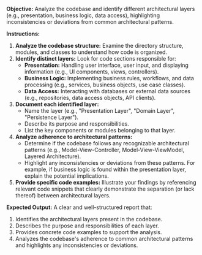 **Objective:** Analyze the codebase and identify different architectural layers (e.g., presentation, business logic, data access), highlighting inconsistencies or deviations from common architectural patterns.

**Instructions:**

1. **Analyze the codebase structure:** Examine the directory structure, modules, and classes to understand how code is organized.
2. **Identify distinct layers:** Look for code sections responsible for:
    * **Presentation:** Handling user interface, user input, and displaying information (e.g., UI components, views, controllers).
    * **Business Logic:** Implementing business rules, workflows, and data processing (e.g., services, business objects, use case classes).
    * **Data Access:** Interacting with databases or external data sources (e.g., repositories, data access objects, API clients).
3. **Document each identified layer:**
    * Name the layer (e.g., "Presentation Layer", "Domain Layer", "Persistence Layer").
    * Describe its purpose and responsibilities.
    * List the key components or modules belonging to that layer.
4. **Analyze adherence to architectural patterns:**
    * Determine if the codebase follows any recognizable architectural patterns (e.g., Model-View-Controller, Model-View-ViewModel, Layered Architecture).
    * Highlight any inconsistencies or deviations from these patterns. For example, if business logic is found within the presentation layer, explain the potential implications.
5. **Provide specific code examples:**  Illustrate your findings by referencing relevant code snippets that clearly demonstrate the separation (or lack thereof) between architectural layers.

**Expected Output:** A clear and well-structured report that:

1. Identifies the architectural layers present in the codebase.
2. Describes the purpose and responsibilities of each layer.
3. Provides concrete code examples to support the analysis.
4. Analyzes the codebase's adherence to common architectural patterns and highlights any inconsistencies or deviations.
